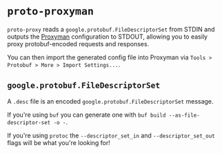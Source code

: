 # `proto-proxyman`

`proto-proxy` reads a `google.protobuf.FileDescriptorSet` from STDIN and
outputs the [Proxyman](https://docs.proxyman.io/advanced-features/protobuf)
configuration to STDOUT, allowing you to easily proxy protobuf-encoded requests
and responses.

You can then import the generated config file into Proxyman via `Tools >
Protobuf > More > Import Settings...`.

## `google.protobuf.FileDescriptorSet`

A `.desc` file is an encoded `google.protobuf.FileDescriptorSet` message.

If you're using `buf` you can generate one with `buf build
--as-file-descriptor-set -o -`.

If you're using `protoc` the `--descriptor_set_in` and `--descriptor_set_out`
flags will be what you're looking for!
